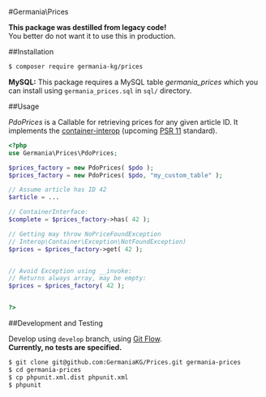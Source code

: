 #Germania\Prices

**This package was destilled from legacy code!**   
You better do not want it to use this in production.


##Installation

```bash
$ composer require germania-kg/prices
```

**MySQL:** This package requires a MySQL table *germania_prices* which you can install using `germania_prices.sql` in `sql/` directory.


##Usage

*PdoPrices* is a Callable for retrieving prices for any given article ID. It implements the [container-interop](https://github.com/container-interop/container-interop) (upcoming [PSR 11](https://github.com/php-fig/fig-standards/blob/master/proposed/container.md) standard). 

```php
<?php
use Germania\Prices\PdoPrices;

$prices_factory = new PdoPrices( $pdo );
$prices_factory = new PdoPrices( $pdo, "my_custom_table" );

// Assume article has ID 42
$article = ...

// ContainerInterface:
$complete = $prices_factory->has( 42 );

// Getting may throw NoPriceFoundException
// Interop\Container\Exception\NotFoundException)
$prices = $prices_factory->get( 42 );


// Avoid Exception using __invoke:
// Returns always array, may be empty:
$prices = $prices_factory( 42 );


?>
```


##Development and Testing

Develop using `develop` branch, using [Git Flow](https://github.com/nvie/gitflow).   
**Currently, no tests are specified.**

```bash
$ git clone git@github.com:GermaniaKG/Prices.git germania-prices
$ cd germania-prices
$ cp phpunit.xml.dist phpunit.xml
$ phpunit
```
